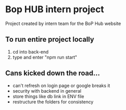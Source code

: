 # Bop HUB intern project
Project created by intern team for the BoP Hub website

## To run entire project locally
1. cd into back-end
2. type and enter "npm run start"

## Cans kicked down the road...
* can't refresh on login page or google breaks it
* security with backend in general
* store things like db link in ENV file
* restructure the folders for consistency
